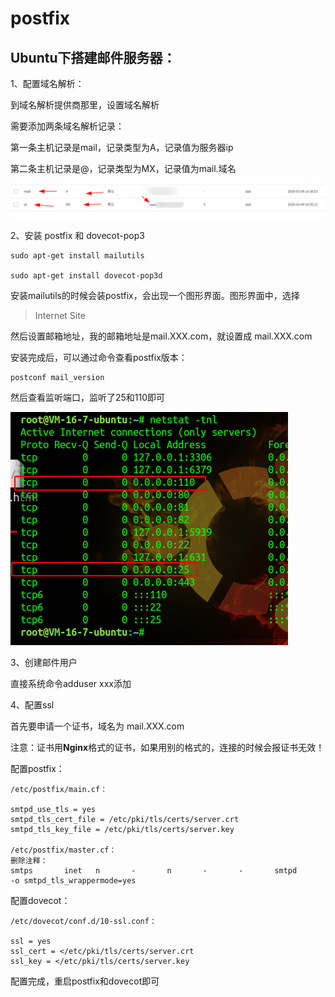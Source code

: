 # postfix

## Ubuntu下搭建邮件服务器： ##

1、配置域名解析：

到域名解析提供商那里，设置域名解析

需要添加两条域名解析记录：

第一条主机记录是mail，记录类型为A，记录值为服务器ip

第二条主机记录是@，记录类型为MX，记录值为mail.域名

![](./postfix/1.png)


2、安装 postfix 和 dovecot-pop3

	sudo apt-get install mailutils
	
	sudo apt-get install dovecot-pop3d
	
安装mailutils的时候会装postfix，会出现一个图形界面。图形界面中，选择

>Internet Site

然后设置邮箱地址，我的邮箱地址是mail.XXX.com，就设置成 mail.XXX.com

安装完成后，可以通过命令查看postfix版本：

	postconf mail_version
	
然后查看监听端口，监听了25和110即可

![](./postfix/2.png)

3、创建邮件用户

直接系统命令adduser xxx添加

4、配置ssl

首先要申请一个证书，域名为 mail.XXX.com

注意：证书用**Nginx**格式的证书，如果用别的格式的，连接的时候会报证书无效！

配置postfix：
	
	/etc/postfix/main.cf：
	
	smtpd_use_tls = yes
	smtpd_tls_cert_file = /etc/pki/tls/certs/server.crt
	smtpd_tls_key_file = /etc/pki/tls/certs/server.key
	
	/etc/postfix/master.cf：
	删除注释：
	smtps       inet   n       -       n       -       -       smtpd
	-o smtpd_tls_wrappermode=yes
	
配置dovecot：
	
	/etc/dovecot/conf.d/10-ssl.conf：
	
	ssl = yes
	ssl_cert = </etc/pki/tls/certs/server.crt
	ssl_key = </etc/pki/tls/certs/server.key
	
	
配置完成，重启postfix和dovecot即可
	
	
	
	

